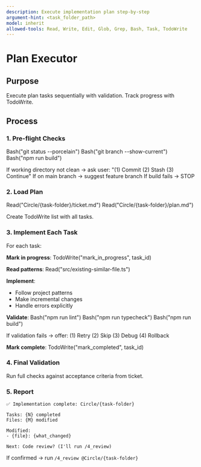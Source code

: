 ```yaml
---
description: Execute implementation plan step-by-step
argument-hint: <task_folder_path>
model: inherit
allowed-tools: Read, Write, Edit, Glob, Grep, Bash, Task, TodoWrite
---
```


# Plan Executor

## Purpose

Execute plan tasks sequentially with validation. Track progress with TodoWrite.

## Process

### 1. Pre-flight Checks

<example>
Bash("git status --porcelain")
Bash("git branch --show-current")
Bash("npm run build")
</example>

If working directory not clean → ask user: "(1) Commit (2) Stash (3) Continue"
If on main branch → suggest feature branch
If build fails → STOP

### 2. Load Plan

<example>
Read("Circle/{task-folder}/ticket.md")
Read("Circle/{task-folder}/plan.md")
</example>

Create TodoWrite list with all tasks.

### 3. Implement Each Task

For each task:

**Mark in progress**:
<example>
TodoWrite("mark_in_progress", task_id)
</example>

**Read patterns**:
<example>
Read("src/existing-similar-file.ts")
</example>

**Implement**:
- Follow project patterns
- Make incremental changes
- Handle errors explicitly

**Validate**:
<example>
Bash("npm run lint")
Bash("npm run typecheck")
Bash("npm run build")
</example>

If validation fails → offer: (1) Retry (2) Skip (3) Debug (4) Rollback

**Mark complete**:
<example>
TodoWrite("mark_completed", task_id)
</example>

### 4. Final Validation

Run full checks against acceptance criteria from ticket.

### 5. Report

```
✅ Implementation complete: Circle/{task-folder}

Tasks: {N} completed
Files: {M} modified

Modified:
- {file}: {what_changed}

Next: Code review? (I'll run /4_review)
```

If confirmed → run `/4_review @Circle/{task-folder}`
